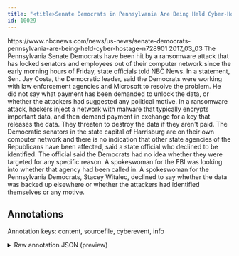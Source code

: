 ```yaml
---
title: "<title>Senate Democrats in Pennsylvania Are Being Held Cyber-Hostage</title>"
id: 10029
---
```


<title>Senate Democrats in Pennsylvania Are Being Held Cyber-Hostage</title>
<source> https://www.nbcnews.com/news/us-news/senate-democrats-pennsylvania-are-being-held-cyber-hostage-n728901 </source>
<date> 2017_03_03 </date>
<text>
The Pennsylvania Senate Democrats have been hit by a ransomware attack that has locked senators and employees out of their computer network since the early morning hours of Friday, state officials told NBC News.
In a statement, Sen. Jay Costa, the Democratic leader, said the Democrats were working with law enforcement agencies and Microsoft to resolve the problem. He did not say what payment has been demanded to unlock the data, or whether the attackers had suggested any political motive.
In a ransomware attack, hackers inject a network with malware that typically encrypts important data, and then demand payment in exchange for a key that releases the data. They threaten to destroy the data if they aren't paid.
The Democratic senators in the state capital of Harrisburg are on their own computer network and there is no indication that other state agencies of the Republicans have been affected, said a state official who declined to be identified. The official said the Democrats had no idea whether they were targeted for any specific reason.
A spokeswoman for the FBI was looking into whether that agency had been called in. A spokeswoman for the Pennsylvania Democrats, Stacey Witalec, declined to say whether the data was backed up elsewhere or whether the attackers had identified themselves or any motive.
</text>



## Annotations

Annotation keys: content, sourcefile, cyberevent, info

<details>
<summary>Raw annotation JSON (preview)</summary>

```json
{
  "content": "The Pennsylvania Senate Democrats have been hit by a ransomware attack that has locked senators and employees out of their computer network since the early morning hours of Friday, state officials told NBC News. In a statement, Sen. Jay Costa, the Democratic leader, said the Democrats were working with law enforcement agencies and Microsoft to resolve the problem. He did not say what payment has been demanded to unlock the data, or whether the attackers had suggested any political motive. In a ransomware attack, hackers inject a network with malware that typically encrypts important data, and then demand payment in exchange for a key that releases the data. They threaten to destroy the data if they aren't paid. The Democratic senators in the state capital of Harrisburg are on their own computer network and there is no indication that other state agencies of the Republicans have been affected, said a state official who declined to be identified. The official said the Democrats had no idea whether they were targeted for any specific reason. A spokeswoman for the FBI was looking into whether that agency had been called in. A spokeswoman for the Pennsylvania Democrats, Stacey Witalec, declined to say whether the data was backed up elsewhere or whether the attackers had identified themselves or any motive.",
  "sourcefile": "10029.txt",
  "cyberevent": {
    "hopper": [
      {
        "index": 0,
        "relation": "Same",
        "events": [
          {
            "index": "E6",
            "type": "Attack",
            "realis": "Generic",
            "nugget": {
              "startOffset": 715,
              "index": "T16",
              "endOffset": 719,
              "text": "paid"
            },
            "argument": [
              {
                "index": "T15",
                "text": "they",
                "endOffset": 707,
                "role": {
                  "type": "Attacker"
                },
                "startOffset": 703,
                "type": "Person"
              },
              {
                "index": "T14",
                "text": "They",
                "endOffset": 670,
                "role": {
                  "type": "Attacker"
                },
                "startOffset": 666,
                "type": "Person"
              },
              {
                "index": "T13",
                "text": "threaten to destroy the data",
                "endOffset": 699,
                "role": {
                  "CAPEC-Meta": "Shared Data Manipulation",
                  "type": "Attack-Pattern",
                  "confidence": 0.9058757424354553
                },
                "startOffset": 671,
                "type": "Capabilities"
              }
            ],
            "subtype": "Ransom"
          },
          {
            "index": "E1",
            "type": "Attack",
            "realis": "Actual",
            "nugget": {
              "startOffset": 34,
              "index": "T1",
              "endOffset": 47,
              "text": "have been hit"
            },
            "argument": [
              {
                "index": "T5",
                "external_reference": {
                  "wikidataid": "Q1400"
                },
                "endOffset": 33,
                "role": {
                  "type": "Victim"
                },
                "text": "The Pennsylvania Senate Democrats",
                "startOffset": 0,
                "type": "Organization"
              }
            ],
            "subtype": "Ransom"
          },
          {
            "index": "E2",
            "type": "Attack",
            "realis": "Actual",
            "nugget": {
              "startOffset": 51,
              "index": "T2",
              "endOffset": 70,
              "text": "a ransomware attack"
            },
            "argument": [
              {
                "index": "T3",
                "text": "has locked senators and employees 
```
</details>
